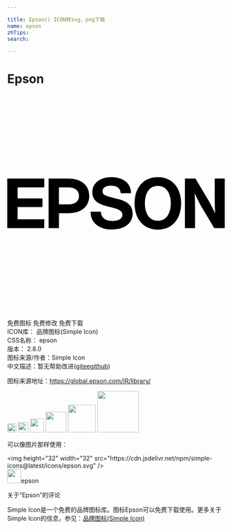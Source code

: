 ```yaml
---

title: Epson() ICON转svg、png下载
name: epson
zhTips: 
search: 

---
```


# Epson  <small style="font-size: 60%;font-weight: 100"></small>

<div id="svg" class="svg-wrap">
<svg xmlns="http://www.w3.org/2000/svg" viewBox="0 0 24 24" role="img"><title>Epson icon</title><path d="M16.616 13.915c-1.029 0-1.428-.952-1.428-1.915 0-.975.398-1.927 1.428-1.927 1.03 0 1.429.952 1.429 1.927 0 .963-.399 1.915-1.429 1.915m0-4.805c-1.627 0-2.567 1.218-2.567 2.89s.94 2.89 2.567 2.89c1.628 0 2.568-1.218 2.568-2.89s-.94-2.89-2.568-2.89zM0 9.266h4.085v.974H1.141v1.207h2.745v.952H1.141v1.351h2.944v.975H0V9.266zM6.73 12.11H5.701v-1.871H6.73c.709 0 1.185.311 1.185.941 0 .621-.476.93-1.185.93m-2.168 2.614h1.14v-1.639H6.73c1.384 0 2.314-.687 2.314-1.904 0-1.229-.931-1.915-2.314-1.915H4.562v5.458zM20.768 9.266h-1.162v5.458h1.118v-2.215c0-.598-.022-1.14-.044-1.605.133.267.531 1.085.708 1.396l1.45 2.425H24V9.266h-1.106v2.158c0 .599.022 1.196.044 1.672-.133-.276-.531-1.096-.72-1.406l-1.45-2.424zM10.34 12.919c0 .73.608 1.019 1.251 1.019.421 0 1.118-.122 1.118-.687 0-.598-.842-.709-1.649-.919-.853-.232-1.672-.543-1.672-1.561 0-1.13 1.063-1.661 2.059-1.661 1.152 0 2.204.498 2.204 1.771h-1.13c-.044-.664-.554-.83-1.129-.83-.388 0-.875.154-.875.619 0 .421.277.487 1.661.842.398.11 1.66.354 1.66 1.595 0 1.018-.797 1.771-2.292 1.771-1.217 0-2.357-.598-2.347-1.959h1.141z"/></svg>
</div>
<detail full-name='epson'></detail>

<div class="detail-page">
<p>
<span><span class="badge-success badge">免费图标</span> <span class="badge-success badge">免费修改</span>  <span class="badge-success badge">免费下载</span> </span>
<br/>
<span>
ICON库：
<span class="badge-secondary badge">品牌图标(Simple Icon)</span> 
</span>
<br/>
<span>
CSS名称：
<span class="badge-secondary badge">epson</span> 
</span>

<br/>
<span>
版本：
<span class="badge-secondary badge">2.8.0</span> 
</span>
<br/>
<span>图标来源/作者：<span class="badge-light badge">Simple Icon</span></span> 
<br/>
<span class="zh-detail">中文描述：暂无<span class="help-link"><span>帮助改进</span>(<a href="https://gitee.com/liuwave/icon-helper/edit/master/json/brands/epson.json" target="_blank" rel="noopener noreferrer">gitee</a><a href="https://github.com/liuwave/icon-helper/edit/master/json/brands/epson.json" target="_blank" rel="noopener noreferrer">github</a></span>)</span><br/>
</p>
</div><div class="description description alert alert-light"><p>图标来源地址：<a href="https://global.epson.com/IR/library/" target="_blank" rel="noopener noreferrer">https://global.epson.com/IR/library/</a></p></div>
<div class="alert alert-dark">
<img height="21" width="21" src="https://cdn.jsdelivr.net/npm/simple-icons@latest/icons/epson.svg" />
<img height="24" width="24" src="https://cdn.jsdelivr.net/npm/simple-icons@latest/icons/epson.svg" />
<img height="32" width="32" src="https://cdn.jsdelivr.net/npm/simple-icons@latest/icons/epson.svg" />
<img height="48" width="48" src="https://cdn.jsdelivr.net/npm/simple-icons@latest/icons/epson.svg" />
<img height="64" width="64" src="https://cdn.jsdelivr.net/npm/simple-icons@latest/icons/epson.svg" />
<img height="96" width="96" src="https://cdn.jsdelivr.net/npm/simple-icons@latest/icons/epson.svg" />

</div>
<div>
  <p>可以像图片那样使用：    
  </p>
  <div class="alert alert-primary" style="font-size: 14px">
    &lt;img height="32" width="32" src="https://cdn.jsdelivr.net/npm/simple-icons@latest/icons/epson.svg" /&gt;
    <copy-btn content='<img height="32" width="32" src="https://cdn.jsdelivr.net/npm/simple-icons@latest/icons/epson.svg" />'></copy-btn>
  </div>
  <div class="alert alert-secondary">
    <img height="32" width="32" src="https://cdn.jsdelivr.net/npm/simple-icons@latest/icons/epson.svg" />epson
    <copy-btn content="epson" btn-title="复制图标名称"></copy-btn>
  </div>
</div>

<Vssue title="关于“Epson”的评论" >关于“Epson”的评论</Vssue>


<div><p>Simple Icon是一个免费的品牌图标库。图标Epson可以免费下载使用。更多关于  Simple Icon的信息，参见：<a target="_blank" href="https://iconhelper.cn/brands.html">品牌图标(Simple Icon)</a>
</p></div>
